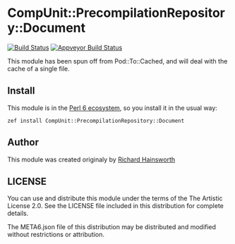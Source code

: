 # CompUnit::PrecompilationRepository::Document

[![Build Status](https://travis-ci.com/perl6/Pod-To-Cached.svg?branch=master)](https://travis-ci.com/perl6/Pod-To-Cached)
[![Appveyor Build Status](https://ci.appveyor.com/api/projects/status/github/perl6/Pod-To-Cached?svg=true)](https://ci.appveyor.com/api/projects/status/github/perl6/Pod-To-Cached?svg=true)

This module has been spun off from Pod::To::Cached, and will deal with the cache of a single file.

## Install

This module is in the [Perl 6 ecosystem](https://modules.perl6.org), so you install it in the usual way:

    zef install CompUnit::PrecompilationRepository::Document

## Author

This module was created originaly by [Richard Hainsworth](https://github.com/finanalyst)

## LICENSE

You can use and distribute this module under the terms of the The Artistic License 2.0. See the LICENSE file included in this distribution for complete details.

The META6.json file of this distribution may be distributed and modified without restrictions or attribution.
